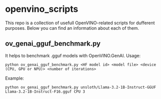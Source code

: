 # openvino_scripts
This repo is a collection of usefull OpenVINO-related scripts for dufferent purposes. Below you can find an information about each of them.

## ov_genai_gguf_benchmark.py 
It helps to benchmark .gguf models with OpenVINO.GenAI. 
Usage: 
```
python ov_genai_gguf_benchmark.py <HF model id> <model file> <device (CPU, GPU or NPU)> <number of iterations>
```
Example:
```
python ov_genai_gguf_benchmark.py unsloth/Llama-3.2-1B-Instruct-GGUF Llama-3.2-1B-Instruct-F16.gguf CPU 3
```
